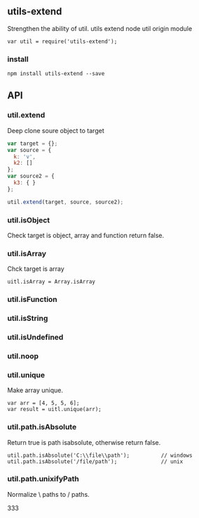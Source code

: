 ## utils-extend
Strengthen the ability of util. utils extend node util origin module
```
var util = require('utils-extend');
```
### install
```
npm install utils-extend --save
```
## API
### util.extend
Deep clone soure object to target
```js
var target = {};
var source = {
  k: 'v',
  k2: []
};
var source2 = {
  k3: { }  
};

util.extend(target, source, source2);
```

### util.isObject
Check target is object, array and function return false.

### util.isArray
Chck target is array
```
uitl.isArray = Array.isArray

```

### util.isFunction

### util.isString

### util.isUndefined

### util.noop

### util.unique
Make array unique.
```
var arr = [4, 5, 5, 6];
var result = uitl.unique(arr);
```

### util.path.isAbsolute
Return true is path isabsolute, otherwise return false.
```
util.path.isAbsolute('C:\\file\\path');          // windows
util.path.isAbsolute('/file/path');              // unix
```

### util.path.unixifyPath
Normalize \ paths to / paths.


333
